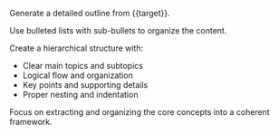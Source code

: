 Generate a detailed outline from {{target}}.

Use bulleted lists with sub-bullets to organize the content.

Create a hierarchical structure with:

- Clear main topics and subtopics
- Logical flow and organization
- Key points and supporting details
- Proper nesting and indentation

Focus on extracting and organizing the core concepts into a coherent framework.

